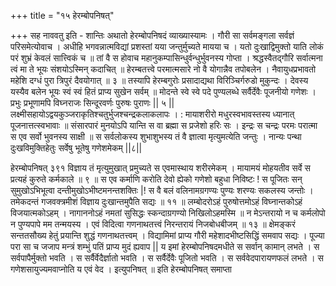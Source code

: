 +++
title = "१५ हेरम्बोपनिषत्"

+++
सह नाववतु इति - शान्तिः 
अथातो हेरम्बोपनिषदं व्याख्यास्यामः । गौरी सा सर्वमङ्गला सर्वज्ञं परिसमेत्योवाच । 
अधीहि भगवन्नात्मविद्यां प्रशस्तां यया जन्तुर्मुच्यते मायया च । यतो दुःखाद्विमुक्तो याति लोकं परं शुभ्रं केवलं सात्त्विकं च ॥ तां वै स होवाच महानुकम्पासिन्धुर्वन्धुर्भुवनस्य गोप्ता । श्रद्धस्वैतद्गौरि सर्वात्मना त्वं मा ते भूयः संशयोऽस्मिन् कदाचित् ॥ हेरम्बतत्त्वे परमात्मसारे नो वै योगान्नैव तपोबलेन । नैवायुधप्रभावतो महेशि दग्धं पुरा त्रिपुरं दैवयोगात् ॥ ३ ॥ तस्यापि हेरम्बगुरोः प्रसादाद्यथा विरिञ्चिर्गरुडो मुकुन्दः । देवस्य यस्यैव बलेन भूयः स्वं स्वं हितं प्राप्य सुखेन सर्वम् ॥ मोदन्ते स्वे स्वे पदे पुण्यलब्धे सर्वैर्देवैः पूजनीयो गणेशः । प्रभुः प्रभूणामपि विघ्नराजः सिन्दूरवर्णः पुरुषः पुराणः || ५ || लक्ष्मीसहायोऽद्वयकुञ्जराकृतिश्चतुर्भुजश्चन्द्रकलाकलापः । 
: 
मायाशरीरो मधुरस्वभावस्तस्य ध्यानात् पूजनात्तत्स्वभावाः ॥ संसारपारं मुनयोऽपि यान्ति स वा ब्रह्मा स प्रजेशो हरिः सः । इन्द्रः स चन्द्रः परमः परात्मा स एव सर्वो भुवनस्य साक्षी ॥ स सर्वलोकस्य शुभाशुभस्य तं वै ज्ञात्वा मृत्युमत्येति जन्तुः । नान्यः पन्था दुःखविमुक्तिहेतुः सर्वेषु भूतेषु गणेशमेकम् ||८|| 
 
हेरम्बोपनिषत् 
३९१ 
विज्ञाय तं मृत्युमुखात् प्रमुच्यते स एवमास्थाय शरीरमेकम् । मायामयं मोहयतीव सर्वे स प्रत्यहं कुरुते कर्मकाले ॥ ९ ॥ स एव कर्माणि करोति देवो ह्येको गणेशो बहुधा निविष्टः ! स पूजितः सन् सुमुखोऽभिभूत्वा दन्तीमुखोऽभीष्टमनन्तशक्तिः |! स वै बलं वलिनामग्रगण्यः पुण्यः शरण्यः सकलस्य जन्तोः । तमेकदन्तं गजवक्त्रमीशं विज्ञाय दुःखान्तमुपैति सद्यः ॥ ११ ॥ लम्बोदरोऽहं पुरुषोत्तमोऽहं विघ्नान्तकोऽहं विजयात्मकोऽहम् । नागाननोऽहं नमतां सुसिद्धः स्कन्दाग्रगण्यो निखिलोऽहमस्मि ॥ न मेऽन्तरायो न च कर्मलोपो न पुण्यपापे मम तन्मयस्य । एवं विदित्वा गणनाथतत्त्वं निरन्तरायं निजबोधबीजम् ॥ १३ ॥ क्षेमङ्करं सन्ततसौख्य हेतुं प्रयान्ति शुद्धं गणनाथतत्त्वम् । विद्यामिमां प्राप्य गौरी महेशादभीष्टसिद्धिं समवाप सद्यः । 
पूज्या परा सा च जजाप मन्त्रं शम्भुं पतिं प्राप्य मुदं ह्यवाप || 
य इमां हेरम्बोपनिषदमधीते स सर्वान् कामान् लभते । स सर्वपापैर्मुक्तो भवति । स सर्वैर्वेदैर्ज्ञातो भवति । स सर्वैर्देवैः पूजितो भवति । स सर्ववेदपारायणफलं लभते । स गणेशसायुज्यमवाप्नोति य एवं वेद । इत्युपनिषत् ॥ 
इति हेरम्बोपनिषत् समाप्ता 